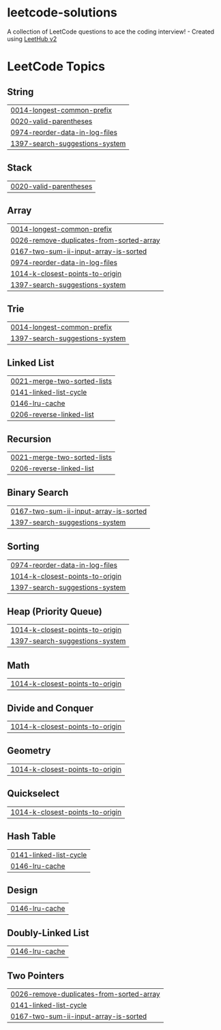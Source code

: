 # leetcode-solutions
A collection of LeetCode questions to ace the coding interview! - Created using [LeetHub v2](https://github.com/arunbhardwaj/LeetHub-2.0)

<!---LeetCode Topics Start-->
# LeetCode Topics
## String
|  |
| ------- |
| [0014-longest-common-prefix](https://github.com/jignesh1001/leetcode-solutions/tree/master/0014-longest-common-prefix) |
| [0020-valid-parentheses](https://github.com/jignesh1001/leetcode-solutions/tree/master/0020-valid-parentheses) |
| [0974-reorder-data-in-log-files](https://github.com/jignesh1001/leetcode-solutions/tree/master/0974-reorder-data-in-log-files) |
| [1397-search-suggestions-system](https://github.com/jignesh1001/leetcode-solutions/tree/master/1397-search-suggestions-system) |
## Stack
|  |
| ------- |
| [0020-valid-parentheses](https://github.com/jignesh1001/leetcode-solutions/tree/master/0020-valid-parentheses) |
## Array
|  |
| ------- |
| [0014-longest-common-prefix](https://github.com/jignesh1001/leetcode-solutions/tree/master/0014-longest-common-prefix) |
| [0026-remove-duplicates-from-sorted-array](https://github.com/jignesh1001/leetcode-solutions/tree/master/0026-remove-duplicates-from-sorted-array) |
| [0167-two-sum-ii-input-array-is-sorted](https://github.com/jignesh1001/leetcode-solutions/tree/master/0167-two-sum-ii-input-array-is-sorted) |
| [0974-reorder-data-in-log-files](https://github.com/jignesh1001/leetcode-solutions/tree/master/0974-reorder-data-in-log-files) |
| [1014-k-closest-points-to-origin](https://github.com/jignesh1001/leetcode-solutions/tree/master/1014-k-closest-points-to-origin) |
| [1397-search-suggestions-system](https://github.com/jignesh1001/leetcode-solutions/tree/master/1397-search-suggestions-system) |
## Trie
|  |
| ------- |
| [0014-longest-common-prefix](https://github.com/jignesh1001/leetcode-solutions/tree/master/0014-longest-common-prefix) |
| [1397-search-suggestions-system](https://github.com/jignesh1001/leetcode-solutions/tree/master/1397-search-suggestions-system) |
## Linked List
|  |
| ------- |
| [0021-merge-two-sorted-lists](https://github.com/jignesh1001/leetcode-solutions/tree/master/0021-merge-two-sorted-lists) |
| [0141-linked-list-cycle](https://github.com/jignesh1001/leetcode-solutions/tree/master/0141-linked-list-cycle) |
| [0146-lru-cache](https://github.com/jignesh1001/leetcode-solutions/tree/master/0146-lru-cache) |
| [0206-reverse-linked-list](https://github.com/jignesh1001/leetcode-solutions/tree/master/0206-reverse-linked-list) |
## Recursion
|  |
| ------- |
| [0021-merge-two-sorted-lists](https://github.com/jignesh1001/leetcode-solutions/tree/master/0021-merge-two-sorted-lists) |
| [0206-reverse-linked-list](https://github.com/jignesh1001/leetcode-solutions/tree/master/0206-reverse-linked-list) |
## Binary Search
|  |
| ------- |
| [0167-two-sum-ii-input-array-is-sorted](https://github.com/jignesh1001/leetcode-solutions/tree/master/0167-two-sum-ii-input-array-is-sorted) |
| [1397-search-suggestions-system](https://github.com/jignesh1001/leetcode-solutions/tree/master/1397-search-suggestions-system) |
## Sorting
|  |
| ------- |
| [0974-reorder-data-in-log-files](https://github.com/jignesh1001/leetcode-solutions/tree/master/0974-reorder-data-in-log-files) |
| [1014-k-closest-points-to-origin](https://github.com/jignesh1001/leetcode-solutions/tree/master/1014-k-closest-points-to-origin) |
| [1397-search-suggestions-system](https://github.com/jignesh1001/leetcode-solutions/tree/master/1397-search-suggestions-system) |
## Heap (Priority Queue)
|  |
| ------- |
| [1014-k-closest-points-to-origin](https://github.com/jignesh1001/leetcode-solutions/tree/master/1014-k-closest-points-to-origin) |
| [1397-search-suggestions-system](https://github.com/jignesh1001/leetcode-solutions/tree/master/1397-search-suggestions-system) |
## Math
|  |
| ------- |
| [1014-k-closest-points-to-origin](https://github.com/jignesh1001/leetcode-solutions/tree/master/1014-k-closest-points-to-origin) |
## Divide and Conquer
|  |
| ------- |
| [1014-k-closest-points-to-origin](https://github.com/jignesh1001/leetcode-solutions/tree/master/1014-k-closest-points-to-origin) |
## Geometry
|  |
| ------- |
| [1014-k-closest-points-to-origin](https://github.com/jignesh1001/leetcode-solutions/tree/master/1014-k-closest-points-to-origin) |
## Quickselect
|  |
| ------- |
| [1014-k-closest-points-to-origin](https://github.com/jignesh1001/leetcode-solutions/tree/master/1014-k-closest-points-to-origin) |
## Hash Table
|  |
| ------- |
| [0141-linked-list-cycle](https://github.com/jignesh1001/leetcode-solutions/tree/master/0141-linked-list-cycle) |
| [0146-lru-cache](https://github.com/jignesh1001/leetcode-solutions/tree/master/0146-lru-cache) |
## Design
|  |
| ------- |
| [0146-lru-cache](https://github.com/jignesh1001/leetcode-solutions/tree/master/0146-lru-cache) |
## Doubly-Linked List
|  |
| ------- |
| [0146-lru-cache](https://github.com/jignesh1001/leetcode-solutions/tree/master/0146-lru-cache) |
## Two Pointers
|  |
| ------- |
| [0026-remove-duplicates-from-sorted-array](https://github.com/jignesh1001/leetcode-solutions/tree/master/0026-remove-duplicates-from-sorted-array) |
| [0141-linked-list-cycle](https://github.com/jignesh1001/leetcode-solutions/tree/master/0141-linked-list-cycle) |
| [0167-two-sum-ii-input-array-is-sorted](https://github.com/jignesh1001/leetcode-solutions/tree/master/0167-two-sum-ii-input-array-is-sorted) |
<!---LeetCode Topics End-->